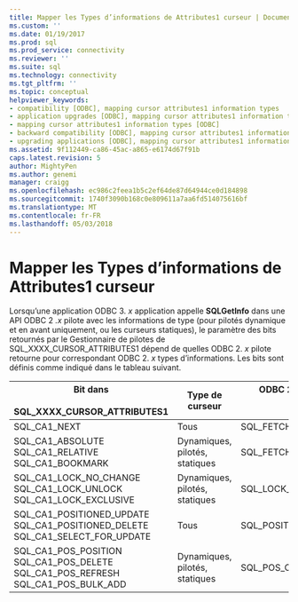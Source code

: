 ```yaml
---
title: Mapper les Types d’informations de Attributes1 curseur | Documents Microsoft
ms.custom: ''
ms.date: 01/19/2017
ms.prod: sql
ms.prod_service: connectivity
ms.reviewer: ''
ms.suite: sql
ms.technology: connectivity
ms.tgt_pltfrm: ''
ms.topic: conceptual
helpviewer_keywords:
- compatibility [ODBC], mapping cursor attributes1 information types
- application upgrades [ODBC], mapping cursor attributes1 information types
- mapping cursor attributes1 information types [ODBC]
- backward compatibility [ODBC], mapping cursor attributes1 information types
- upgrading applications [ODBC], mapping cursor attributes1 information types
ms.assetid: 9f112449-ca86-45ac-a865-e6174d67f91b
caps.latest.revision: 5
author: MightyPen
ms.author: genemi
manager: craigg
ms.openlocfilehash: ec986c2feea1b5c2ef64de87d64944ce0d184898
ms.sourcegitcommit: 1740f3090b168c0e809611a7aa6fd514075616bf
ms.translationtype: MT
ms.contentlocale: fr-FR
ms.lasthandoff: 05/03/2018
---
```

# <a name="mapping-the-cursor-attributes1-information-types"></a>Mapper les Types d’informations de Attributes1 curseur
Lorsqu’une application ODBC 3. *x* application appelle **SQLGetInfo** dans une API ODBC 2 *.x* pilote avec les informations de type (pour pilotés dynamique et en avant uniquement, ou les curseurs statiques), le paramètre des bits retournés par le Gestionnaire de pilotes de SQL_XXXX_CURSOR_ATTRIBUTES1 dépend de quelles ODBC 2. *x* pilote retourne pour correspondant ODBC 2. *x* types d’informations. Les bits sont définis comme indiqué dans le tableau suivant.  
  
|Bit dans<br /><br /> SQL_XXXX_CURSOR_ATTRIBUTES1|Type de curseur|ODBC 2. *x* informations<br /><br /> Type|  
|-----------------------------------------------|-----------------|-------------------------------------|  
|SQL_CA1_NEXT|Tous|SQL_FETCH_DIRECTION|  
|SQL_CA1_ABSOLUTE SQL_CA1_RELATIVE SQL_CA1_BOOKMARK|Dynamiques, pilotés, statiques|SQL_FETCH_DIRECTION|  
|SQL_CA1_LOCK_NO_CHANGE SQL_CA1_LOCK_UNLOCK SQL_CA1_LOCK_EXCLUSIVE|Dynamiques, pilotés, statiques|SQL_LOCK_TYPES|  
|SQL_CA1_POSITIONED_UPDATE SQL_CA1_POSITIONED_DELETE SQL_CA1_SELECT_FOR_UPDATE|Tous|SQL_POSITIONED_STATEMENTS|  
|SQL_CA1_POS_POSITION SQL_CA1_POS_DELETE SQL_CA1_POS_REFRESH SQL_CA1_POS_BULK_ADD|Dynamiques, pilotés, statiques|SQL_POS_OPERATIONS|
